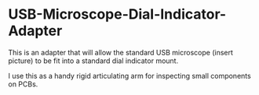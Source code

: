 # USB-Microscope-Dial-Indicator-Adapter

This is an adapter that will allow the standard USB microscope (insert picture) to be fit into a standard dial indicator mount. 

I use this as a handy rigid articulating arm for inspecting small components on PCBs. 
